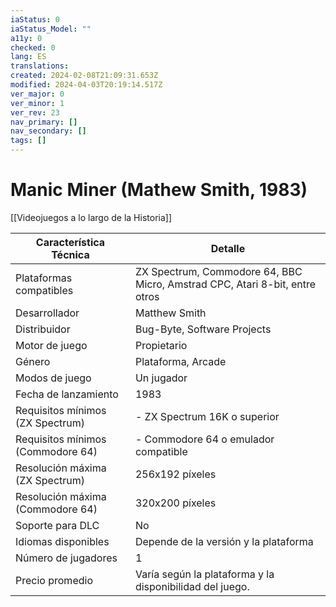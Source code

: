 ```yaml
---
iaStatus: 0
iaStatus_Model: ""
a11y: 0
checked: 0
lang: ES
translations: 
created: 2024-02-08T21:09:31.653Z
modified: 2024-04-03T20:19:14.517Z
ver_major: 0
ver_minor: 1
ver_rev: 23
nav_primary: []
nav_secondary: []
tags: []
---
```

# Manic Miner (Mathew Smith, 1983)

[[Videojuegos a lo largo de la Historia]]

| Característica Técnica             | Detalle                                      |
|------------------------------------|----------------------------------------------|
| Plataformas compatibles            | ZX Spectrum, Commodore 64, BBC Micro, Amstrad CPC, Atari 8-bit, entre otros  |
| Desarrollador                      | Matthew Smith                                |
| Distribuidor                       | Bug-Byte, Software Projects                  |
| Motor de juego                     | Propietario                                  |
| Género                             | Plataforma, Arcade                           |
| Modos de juego                     | Un jugador                                   |
| Fecha de lanzamiento               | 1983                                         |
| Requisitos mínimos (ZX Spectrum)   | - ZX Spectrum 16K o superior                 |
| Requisitos mínimos (Commodore 64)  | - Commodore 64 o emulador compatible         |
| Resolución máxima (ZX Spectrum)    | 256x192 píxeles                              |
| Resolución máxima (Commodore 64)   | 320x200 píxeles                              |
| Soporte para DLC                   | No                                           |
| Idiomas disponibles                | Depende de la versión y la plataforma        |
| Número de jugadores                | 1                                            |
| Precio promedio                    | Varía según la plataforma y la disponibilidad del juego.                                 |
